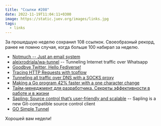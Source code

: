 ```yaml
---
title: "Ссылки #208"
date: 2022-11-19T11:04:11+0300
image: https://static.juev.org/images/links.jpg
tags: 
  - links
---
```


За прошедшую неделю сохранил 108 ссылкок. Своеобразный рекорд, ранее не помню случая, когда больше 100 набирал за неделю.

* [Notmuch -- Just an email system](http://notmuchmail.org/)
* [aleixrodriala/wa-tunnel](https://github.com/aleixrodriala/wa-tunnel) -- Tunneling Internet traffic over Whatsapp
* [Goodbye Twitter, Hello Fediverse!](https://xeiaso.net/blog/rip-twitter)
* [Tracing HTTP Requests with tcpflow](https://ananthakumaran.in/2022/11/12/trace-http-requests.html)
* [Tunneling all traffic over DNS with a SOCKS proxy](https://0day.work/tunneling-all-traffic-over-dns-with-a-socks-proxy/)
* [Making a Go program 42% faster with a one character change](https://hmarr.com/blog/go-allocation-hunting/)
* [Тайм-менеджмент для разработчика. Секреты эффективности в работе и в жизни](https://habr.com/ru/post/699228/)
* [Sapling: Source control that’s user-friendly and scalable](https://engineering.fb.com/2022/11/15/open-source/sapling-source-control-scalable/) -- Sapling is a new Git-compatible source control client
* [GO Simple Tunnel](https://v2.gost.run/en/)

Хорошей вам недели!
